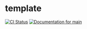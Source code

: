 # template

[![CI Status](https://github.com/ModProg/template/actions/workflows/test.yaml/badge.svg)](https://github.com/ModProg/template/actions/workflows/test.yaml)
[![Documentation for `main`](https://img.shields.io/badge/docs-main-informational)](https://modprog.github.io/template/template/)
<!-- [![Crates.io](https://img.shields.io/crates/v/template)](https://crates.io/crates/template) -->
<!-- [![Docs.rs](https://img.shields.io/crates/v/template?color=informational&label=docs.rs)](https://docs.rs/template) -->
